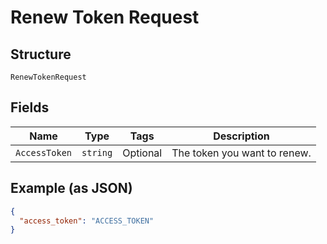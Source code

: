 
# Renew Token Request

## Structure

`RenewTokenRequest`

## Fields

| Name | Type | Tags | Description |
|  --- | --- | --- | --- |
| `AccessToken` | `string` | Optional | The token you want to renew. |

## Example (as JSON)

```json
{
  "access_token": "ACCESS_TOKEN"
}
```

